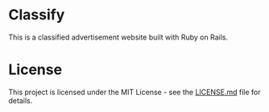 # Classify

This is a classified advertisement website built with Ruby on Rails.

# License

This project is licensed under the MIT License - see the [LICENSE.md](https://github.com/Ozarion/Classify/License.md) file for details.
